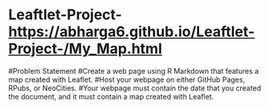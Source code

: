 # Leaftlet-Project- https://abharga6.github.io/Leaftlet-Project-/My_Map.html

#Problem Statement
#Create a web page using R Markdown that features a map created with Leaflet.
#Host your webpage on either GitHub Pages, RPubs, or NeoCities.
#Your webpage must contain the date that you created the document, and it must contain a map created with Leaflet.


